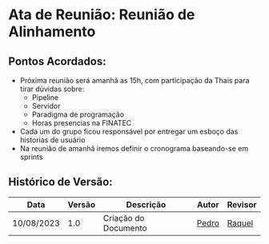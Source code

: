 # Ata de Reunião: Reunião de Alinhamento

## Pontos Acordados:
- Próxima reunião será amanhã as 15h, com participação da Thais para tirar dúvidas sobre:
  - Pipeline
  - Servidor
  - Paradigma de programação
  - Horas presencias na FINATEC
- Cada um do grupo ficou responsável por entregar um esboço das historias de usuário
- Na reunião de amanhã iremos definir o cronograma baseando-se em sprints

## Histórico de Versão:
| Data       | Versão | Descrição                  | Autor                                     | Revisor                                   |
|------------|--------|----------------------------|-------------------------------------------|-------------------------------------------|
| 10/08/2023 | 1.0 | Criação do Documento | [Pedro](https://github.com/pedrobarbosaocb) | [Raquel](https://github.com/raqueleucaria) | [#](https://github.com/ResidenciaTICBrisa/05_PipelineFinatec/issues/) |
